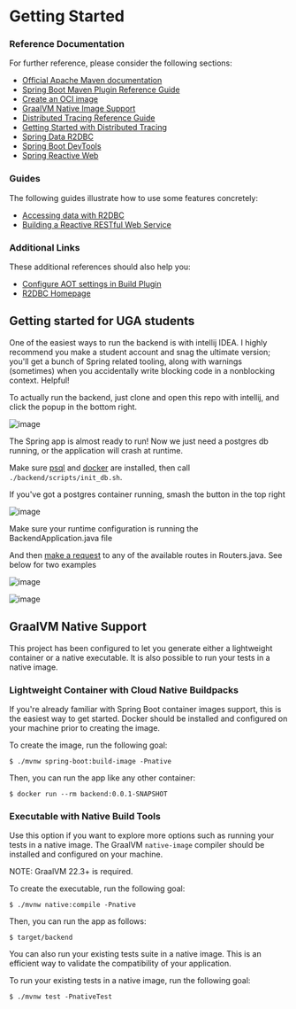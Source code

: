 # Getting Started

### Reference Documentation
For further reference, please consider the following sections:

* [Official Apache Maven documentation](https://maven.apache.org/guides/index.html)
* [Spring Boot Maven Plugin Reference Guide](https://docs.spring.io/spring-boot/docs/3.0.2/maven-plugin/reference/html/)
* [Create an OCI image](https://docs.spring.io/spring-boot/docs/3.0.2/maven-plugin/reference/html/#build-image)
* [GraalVM Native Image Support](https://docs.spring.io/spring-boot/docs/3.0.2/reference/html/native-image.html#native-image)
* [Distributed Tracing Reference Guide](https://micrometer.io/docs/tracing)
* [Getting Started with Distributed Tracing](https://docs.spring.io/spring-boot/docs/3.0.2/reference/html/actuator.html#actuator.micrometer-tracing.getting-started)
* [Spring Data R2DBC](https://docs.spring.io/spring-boot/docs/3.0.2/reference/htmlsingle/#data.sql.r2dbc)
* [Spring Boot DevTools](https://docs.spring.io/spring-boot/docs/3.0.2/reference/htmlsingle/#using.devtools)
* [Spring Reactive Web](https://docs.spring.io/spring-boot/docs/3.0.2/reference/htmlsingle/#web.reactive)

### Guides
The following guides illustrate how to use some features concretely:

* [Accessing data with R2DBC](https://spring.io/guides/gs/accessing-data-r2dbc/)
* [Building a Reactive RESTful Web Service](https://spring.io/guides/gs/reactive-rest-service/)

### Additional Links
These additional references should also help you:

* [Configure AOT settings in Build Plugin](https://docs.spring.io/spring-boot/docs/3.0.2/maven-plugin/reference/htmlsingle/#aot)
* [R2DBC Homepage](https://r2dbc.io)

## Getting started for UGA students

One of the easiest ways to run the backend is with intellij IDEA. I highly recommend you make a student account and snag the ultimate version; you'll get a bunch of Spring related tooling, along with warnings (sometimes) when you accidentally write blocking code in a nonblocking context. Helpful!

To actually run the backend, just clone and open this repo with intellij, and click the popup in the bottom right.

![image](https://user-images.githubusercontent.com/50535827/220209420-2fbb1c86-b464-47b2-8bb9-a7660f0f1114.png)

The Spring app is almost ready to run! Now we just need a postgres db running, or the application will crash at runtime.

Make sure [psql](https://docs.timescale.com/timescaledb/latest/how-to-guides/connecting/psql/) and [docker](https://www.docker.com/products/docker-desktop/) are installed, then call `./backend/scripts/init_db.sh`.

If you've got a postgres container running, smash the button in the top right

![image](https://user-images.githubusercontent.com/50535827/220210741-e4628c41-0fcc-4f69-a40e-e577da11bcba.png)

Make sure your runtime configuration is running the BackendApplication.java file

And then [make a request](https://www.postman.com/) to any of the available routes in Routers.java. See below for two examples

![image](https://user-images.githubusercontent.com/50535827/220211118-60773195-a306-4abd-8c3c-e3937dcc2edb.png)

![image](https://user-images.githubusercontent.com/50535827/220211183-68e003ca-13c2-48d4-ac6a-43b104f3b3b7.png)

## GraalVM Native Support

This project has been configured to let you generate either a lightweight container or a native executable.
It is also possible to run your tests in a native image.

### Lightweight Container with Cloud Native Buildpacks
If you're already familiar with Spring Boot container images support, this is the easiest way to get started.
Docker should be installed and configured on your machine prior to creating the image.

To create the image, run the following goal:

```
$ ./mvnw spring-boot:build-image -Pnative
```

Then, you can run the app like any other container:

```
$ docker run --rm backend:0.0.1-SNAPSHOT
```

### Executable with Native Build Tools
Use this option if you want to explore more options such as running your tests in a native image.
The GraalVM `native-image` compiler should be installed and configured on your machine.

NOTE: GraalVM 22.3+ is required.

To create the executable, run the following goal:

```
$ ./mvnw native:compile -Pnative
```

Then, you can run the app as follows:
```
$ target/backend
```

You can also run your existing tests suite in a native image.
This is an efficient way to validate the compatibility of your application.

To run your existing tests in a native image, run the following goal:

```
$ ./mvnw test -PnativeTest
```

